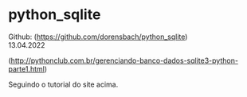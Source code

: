 # python_sqlite

Github: (https://github.com/dorensbach/python_sqlite)\
13.04.2022

(http://pythonclub.com.br/gerenciando-banco-dados-sqlite3-python-parte1.html)

Seguindo o tutorial do site acima.
